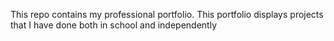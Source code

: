 This repo contains my professional portfolio. This portfolio displays projects that I have done both in school and independently

